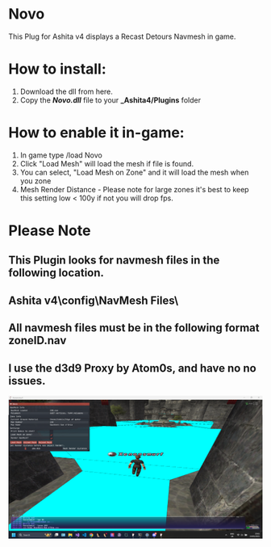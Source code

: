 # Novo

This Plug for Ashita v4 displays a Recast Detours Navmesh in game.

# How to install:
1. Download the dll from here.
2. Copy the **_Novo.dll_** file to your **_Ashita4/Plugins** folder

# How to enable it in-game:
1. In game type /load Novo
2. Click "Load Mesh" will load the mesh if file is found.
3. You can select, "Load Mesh on Zone" and it will load the mesh when you zone 
4. Mesh Render Distance - Please note for large zones it's best to keep this setting low < 100y
   if not you will drop fps. 
   
 # Please Note 
 ## This Plugin looks for navmesh files in the following location.
 ## Ashita v4\config\NavMesh Files\
 ## All navmesh files must be in the following format zoneID.nav
 ## I use the d3d9 Proxy by Atom0s, and have no no issues. 

![Alt text](https://github.com/xenonsmurf/Ashita-4-Plugins-and-Addons/blob/master/Novo/test1.png  "example1")


